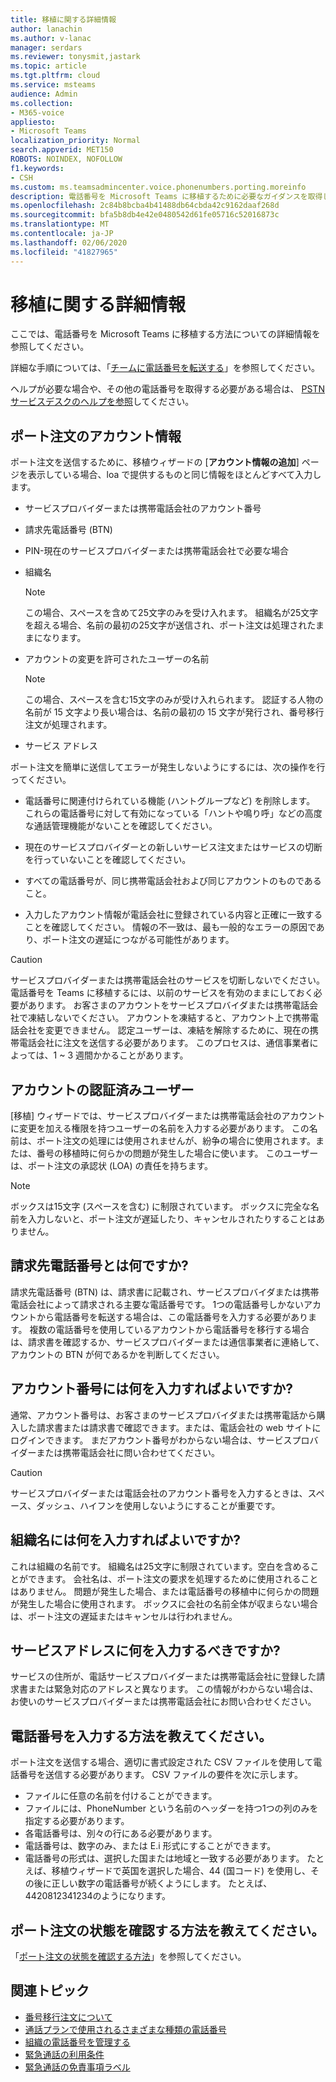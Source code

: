 ```yaml
---
title: 移植に関する詳細情報
author: lanachin
ms.author: v-lanac
manager: serdars
ms.reviewer: tonysmit,jastark
ms.topic: article
ms.tgt.pltfrm: cloud
ms.service: msteams
audience: Admin
ms.collection:
- M365-voice
appliesto:
- Microsoft Teams
localization_priority: Normal
search.appverid: MET150
ROBOTS: NOINDEX, NOFOLLOW
f1.keywords:
- CSH
ms.custom: ms.teamsadmincenter.voice.phonenumbers.porting.moreinfo
description: 電話番号を Microsoft Teams に移植するために必要なガイダンスを取得します。
ms.openlocfilehash: 2c84b8bcba4b41488db64cbda42c9162daaf268d
ms.sourcegitcommit: bfa5b8db4e42e0480542d61fe05716c52016873c
ms.translationtype: MT
ms.contentlocale: ja-JP
ms.lasthandoff: 02/06/2020
ms.locfileid: "41827965"
---
```

# <a name="more-information-about-porting"></a>移植に関する詳細情報

ここでは、電話番号を Microsoft Teams に移植する方法についての詳細情報を参照してください。

詳細な手順については、「[チームに電話番号を転送する](transfer-phone-numbers-to-teams.md)」を参照してください。

ヘルプが必要な場合や、その他の電話番号を取得する必要がある場合は、 [PSTN サービスデスクのヘルプを参照](../manage-phone-numbers-for-your-organization/contact-pstn-service-desk.md)してください。

## <a name="port-order-account-information"></a>ポート注文のアカウント情報

ポート注文を送信するために、移植ウィザードの [**アカウント情報の追加**] ページを表示している場合、loa で提供するものと同じ情報をほとんどすべて入力します。
  
- サービスプロバイダーまたは携帯電話会社のアカウント番号
    
- 請求先電話番号 (BTN)
    
- PIN-現在のサービスプロバイダーまたは携帯電話会社で必要な場合
    
- 組織名
    
    > [!NOTE]
    > この場合、スペースを含めて25文字のみを受け入れます。 組織名が25文字を超える場合、名前の最初の25文字が送信され、ポート注文は処理されたままになります。
  
- アカウントの変更を許可されたユーザーの名前
    
    > [!NOTE]
    > この場合、スペースを含む15文字のみが受け入れられます。 認証する人物の名前が 15 文字より長い場合は、名前の最初の 15 文字が発行され、番号移行注文が処理されます。 
  
- サービス アドレス
  
ポート注文を簡単に送信してエラーが発生しないようにするには、次の操作を行ってください。
  
- 電話番号に関連付けられている機能 (ハントグループなど) を削除します。 これらの電話番号に対して有効になっている「ハントや鳴り呼」などの高度な通話管理機能がないことを確認してください。
    
- 現在のサービスプロバイダーとの新しいサービス注文またはサービスの切断を行っていないことを確認してください。
    
- すべての電話番号が、同じ携帯電話会社および同じアカウントのものであること。
    
- 入力したアカウント情報が電話会社に登録されている内容と正確に一致することを確認してください。 情報の不一致は、最も一般的なエラーの原因であり、ポート注文の遅延につながる可能性があります。
    
> [!CAUTION]
> サービスプロバイダーまたは携帯電話会社のサービスを切断しないでください。 電話番号を Teams に移植するには、以前のサービスを有効のままにしておく必要があります。 お客さまのアカウントをサービスプロバイダまたは携帯電話会社で凍結しないでください。 アカウントを凍結すると、アカウント上で携帯電話会社を変更できません。 認定ユーザーは、凍結を解除するために、現在の携帯電話会社に注文を送信する必要があります。 このプロセスは、通信事業者によっては、1 ~ 3 週間かかることがあります。

## <a name="authorized-person-on-the-account"></a>アカウントの認証済みユーザー

[移植] ウィザードでは、サービスプロバイダーまたは携帯電話会社のアカウントに変更を加える権限を持つユーザーの名前を入力する必要があります。 この名前は、ポート注文の処理には使用されませんが、紛争の場合に使用されます。または、番号の移植時に何らかの問題が発生した場合に使います。 このユーザーは、ポート注文の承認状 (LOA) の責任を持ちます。
  
> [!NOTE]
> ボックスは15文字 (スペースを含む) に制限されています。 ボックスに完全な名前を入力しないと、ポート注文が遅延したり、キャンセルされたりすることはありません。
  
## <a name="whats-my-billing-telephone-number"></a>請求先電話番号とは何ですか?

請求先電話番号 (BTN) は、請求書に記載され、サービスプロバイダまたは携帯電話会社によって請求される主要な電話番号です。 1つの電話番号しかないアカウントから電話番号を転送する場合は、この電話番号を入力する必要があります。 複数の電話番号を使用しているアカウントから電話番号を移行する場合は、請求書を確認するか、サービスプロバイダーまたは通信事業者に連絡して、アカウントの BTN が何であるかを判断してください。

## <a name="what-should-i-put-in-for-the-account-number"></a>アカウント番号には何を入力すればよいですか?

通常、アカウント番号は、お客さまのサービスプロバイダまたは携帯電話から購入した請求書または請求書で確認できます。または、電話会社の web サイトにログインできます。 まだアカウント番号がわからない場合は、サービスプロバイダーまたは携帯電話会社に問い合わせてください。
  
> [!CAUTION]
>  サービスプロバイダーまたは電話会社のアカウント番号を入力するときは、スペース、ダッシュ、ハイフンを使用しないようにすることが重要です。

## <a name="what-should-i-put-in-for-the-organization-name"></a>組織名には何を入力すればよいですか?

これは組織の名前です。 組織名は25文字に制限されています。空白を含めることができます。 会社名は、ポート注文の要求を処理するために使用されることはありません。 問題が発生した場合、または電話番号の移植中に何らかの問題が発生した場合に使用されます。 ボックスに会社の名前全体が収まらない場合は、ポート注文の遅延またはキャンセルは行われません。
  
## <a name="what-should-i-put-in-for-the-service-address"></a>サービスアドレスに何を入力するべきですか?

サービスの住所が、電話サービスプロバイダーまたは携帯電話会社に登録した請求書または緊急対応のアドレスと異なります。 この情報がわからない場合は、お使いのサービスプロバイダーまたは携帯電話会社にお問い合わせください。

## <a name="how-should-i-enter-the-phone-numbers"></a>電話番号を入力する方法を教えてください。
<a name="bkadding"> </a>

ポート注文を送信する場合、適切に書式設定された CSV ファイルを使用して電話番号を送信する必要があります。 CSV ファイルの要件を次に示します。

 - ファイルに任意の名前を付けることができます。
 - ファイルには、PhoneNumber という名前のヘッダーを持つ1つの列のみを指定する必要があります。
 - 各電話番号は、別々の行にある必要があります。
 - 電話番号は、数字のみ、または E.i 形式にすることができます。
 - 電話番号の形式は、選択した国または地域と一致する必要があります。 たとえば、移植ウィザードで英国を選択した場合、44 (国コード) を使用し、その後に正しい数字の電話番号が続くようにします。 たとえば、4420812341234のようになります。

## <a name="how-do-i-see-the-status-of-my-port-order"></a>ポート注文の状態を確認する方法を教えてください。

「[ポート注文の状態を確認する方法](port-order-status.md)」を参照してください。

## <a name="related-topics"></a>関連トピック

- [番号移行注文について](port-order-overview.md)
- [通話プランで使用されるさまざまな種類の電話番号](../different-kinds-of-phone-numbers-used-for-calling-plans.md)
- [組織の電話番号を管理する](../manage-phone-numbers-for-your-organization/manage-phone-numbers-for-your-organization.md)
- [緊急通話の利用条件](../emergency-calling-terms-and-conditions.md)
- [緊急通話の免責事項ラベル](https://github.com/MicrosoftDocs/OfficeDocs-SkypeForBusiness/blob/live/Teams/downloads/emergency-calling/emergency-calling-label-(en-us)-(v.1.0).zip?raw=true)
